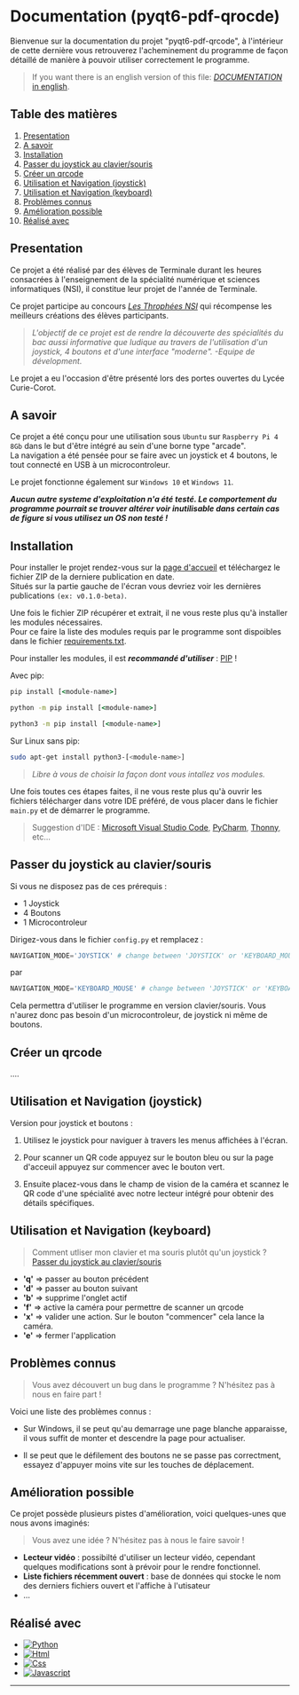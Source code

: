 # Documentation (pyqt6-pdf-qrocde)

Bienvenue sur la documentation du projet "pyqt6-pdf-qrcode", à l'intérieur de cette dernière vous retrouverez l'acheminement du programme de façon détaillé de manière à pouvoir utiliser correctement le programme.  
> If you want there is an english version of this file: [*DOCUMENTATION* in english](./documentation_EN.md).

## Table des matières

 1. [Presentation](#presentation)
 2. [A savoir](#goodtoknow)
 3. [Installation](#installation)
 4. [Passer du joystick au clavier/souris](#switchjoytokey)
 5. [Créer un qrcode](#qrcode)
 6. [Utilisation et Navigation (joystick)](#usejoy)
 7. [Utilisation et Navigation (keyboard)](#usekey)
 8. [Problèmes connus](#knowissue)
 9. [Amélioration possible](#improvements)
 10. [Réalisé avec](#madewith)


<div id='presentation'/> 
  
## Presentation

Ce projet a été réalisé par des élèves de Terminale durant les heures consacrées à l'enseignement de la spécialité numérique et sciences informatiques (NSI), il constitue leur projet de l'année de Terminale.  

Ce projet participe au concours *[Les Throphées NSI](https://trophees-nsi.fr/)* qui récompense les meilleurs créations des élèves participants.  
  
  
>*L'objectif de ce projet est de rendre la découverte des spécialités du bac aussi informative que ludique au travers de l'utilisation d'un joystick, 4 boutons et d'une interface "moderne".  -Equipe de dévelopment.*  

  
Le projet a eu l'occasion d'être présenté lors des portes ouvertes du Lycée Curie-Corot.

<div id='goodtoknow'/> 

## A savoir

Ce projet a été conçu pour une utilisation sous `Ubuntu` sur `Raspberry Pi 4 8Gb` dans le but d'être intégré au sein d'une borne type "arcade".  
La navigation a été pensée pour se faire avec un joystick et 4 boutons, le tout connecté en USB à un microcontroleur.

Le projet fonctionne également sur `Windows 10` et `Windows 11`.

**_Aucun autre systeme d'exploitation n'a été testé. Le comportement du programme pourrait se trouver altérer voir inutilisable dans certain cas de figure si vous utilisez un OS non testé !_**

<div id='installation'/> 

## Installation

Pour installer le projet rendez-vous sur la [page d'accueil](https://github.com/SneaKxyz/pyqt6-pdf-qrcode/tree/main) et téléchargez le fichier ZIP de la derniere publication en date.  
Situés sur la partie gauche de l'écran vous devriez voir les dernières publications `(ex: v0.1.0-beta)`.

Une fois le fichier ZIP récupérer et extrait, il ne vous reste plus qu'à installer les modules nécessaires.  
Pour ce faire la liste des modules requis par le programme sont dispoibles dans le fichier [requirements.txt](../requirements.txt).

Pour installer les modules, il est **_recommandé d'utiliser_** : [PIP](https://github.com/pypa/pip) !

Avec pip:
```cmd
pip install [<module-name>]
```
```cmd
python -m pip install [<module-name>]
```
```cmd
python3 -m pip install [<module-name>]
```

Sur Linux sans pip:
```bash
sudo apt-get install python3-[<module-name>]
```

> *Libre à vous de choisir la façon dont vous intallez vos modules.*

Une fois toutes ces étapes faites, il ne vous reste plus qu'à ouvrir les fichiers télécharger dans votre IDE préféré, de vous placer dans le fichier `main.py` et de démarrer le programme.

> Suggestion d'IDE : [Microsoft Visual Studio Code](https://code.visualstudio.com/), [PyCharm](https://www.jetbrains.com/fr-fr/pycharm/), [Thonny](https://thonny.org/), etc...

<div id='switchjoytokey'/>

## Passer du joystick au clavier/souris

Si vous ne disposez pas de ces prérequis :
* 1 Joystick
* 4 Boutons
* 1 Microcontroleur

Dirigez-vous dans le fichier `config.py` et remplacez :
```py
NAVIGATION_MODE='JOYSTICK' # change between 'JOYSTICK' or 'KEYBOARD_MOUSE'
```
 par 
 ```py
NAVIGATION_MODE='KEYBOARD_MOUSE' # change between 'JOYSTICK' or 'KEYBOARD_MOUSE'
```
Cela permettra d'utiliser le programme en version clavier/souris. Vous n'aurez donc pas besoin d'un microcontroleur, de joystick ni même de boutons.

<div id='qrcode'/>

## Créer un qrcode

....

<div id='usejoy'/> 

## Utilisation et Navigation (joystick)

Version pour joystick et boutons :

 1. Utilisez le joystick pour naviguer à travers les menus affichées à l'écran.

 2. Pour scanner un QR code appuyez sur le bouton bleu ou sur la page d'acceuil appuyez sur commencer avec le bouton vert.

 3. Ensuite placez-vous dans le champ de vision de la caméra et scannez le QR code d'une spécialité avec notre lecteur intégré pour obtenir des détails spécifiques.

<div id='usekey'/> 

## Utilisation et Navigation (keyboard)

> Comment utliser mon clavier et ma souris plutôt qu'un joystick ? [Passer du joystick au clavier/souris](#switchjoytokey)

* **'q'** ⇒ passer au bouton précédent
* **'d'** ⇒ passer au bouton suivant
* **'b'** ⇒ supprime l'onglet actif
* **'f'** ⇒ active la caméra pour permettre de scanner un qrcode
* **'x'** ⇒ valider une action. Sur le bouton "commencer" cela lance la caméra.
* **'e'** ⇒ fermer l'application

<div id='knowissue'/> 

## Problèmes connus

> Vous avez découvert un bug dans le programme ? N'hésitez pas à nous en faire part !

Voici une liste des problèmes connus :

* Sur Windows, il se peut qu'au demarrage une page blanche apparaisse, il vous suffit de monter et descendre la page pour actualiser.

* Il se peut que le défilement des boutons ne se passe pas correctment, essayez d'appuyer moins vite sur les touches de déplacement.

<div id='improvements'/> 

## Amélioration possible

Ce projet possède plusieurs pistes d'amélioration, voici quelques-unes que nous avons imaginés:

> Vous avez une idée ? N'hésitez pas à nous le faire savoir !

* **Lecteur vidéo** : possibilté d'utiliser un lecteur vidéo, cependant quelques modifications sont à prévoir pour le rendre fonctionnel.
* **Liste fichiers récemment ouvert** : base de données qui stocke le nom des derniers fichiers ouvert et l'affiche à l'utisateur 
* ...


<div id='madewith'/> 

## Réalisé avec

* [![Python][Python.org]][Python-url]
* [![Html][Html]][Html-url]
* [![Css][Css]][Css-url]
* [![Javascript][Javascript]][Javascript-url]

*******


<!-- MARKDOWN -->
[Python.org]: https://img.shields.io/badge/python-0769AD?style=for-the-badge&logo=python&logoColor=yellow
[Python-url]: https://www.python.org/
[Html]: https://img.shields.io/badge/html-DD0031?style=for-the-badge&logo=html5&logoColor=white
[Html-url]: https://developer.mozilla.org/fr/docs/Web/HTML
[Css]: https://img.shields.io/badge/css-4A4A55?style=for-the-badge&logo=css3&logoColor=blue
[Css-url]: https://developer.mozilla.org/fr/docs/Web/CSS
[Javascript]: https://img.shields.io/badge/javascript-black?style=for-the-badge&logo=javascript&logoColor=yellow
[Javascript-url]: https://developer.mozilla.org/fr/docs/Web/JavaScript



